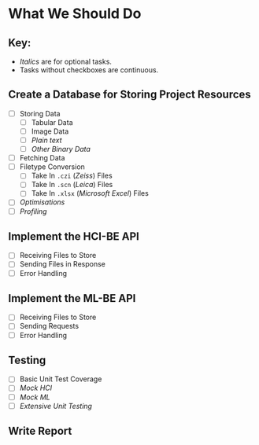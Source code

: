 # What We Should Do

## Key:
- *Italics* are for optional tasks.
- Tasks without checkboxes are continuous.

## Create a Database for Storing Project Resources
- [ ] Storing Data
  - [ ] Tabular Data
  - [ ] Image Data
  - [ ] *Plain text*
  - [ ] *Other Binary Data*
- [ ] Fetching Data
- [ ] Filetype Conversion
  - [ ] Take In `.czi` (*Zeiss*) Files
  - [ ] Take In `.scn` (*Leica*) Files
  - [ ] Take In `.xlsx` (*Microsoft Excel*) Files
- [ ] *Optimisations*
- [ ] *Profiling*

## Implement the HCI-BE API
- [ ] Receiving Files to Store
- [ ] Sending Files in Response
- [ ] Error Handling

## Implement the ML-BE API
- [ ] Receiving Files to Store
- [ ] Sending Requests
- [ ] Error Handling

## Testing
- [ ] Basic Unit Test Coverage
- [ ] *Mock HCI*
- [ ] *Mock ML*
- [ ] *Extensive Unit Testing*

## Write Report

